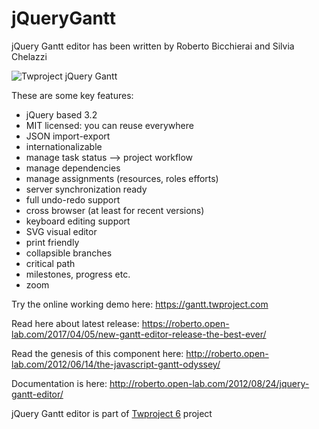 jQueryGantt
===========
jQuery Gantt editor has been written by Roberto Bicchierai and Silvia Chelazzi

<img src="http://twproject.s3.amazonaws.com/resources/gantt_github2.jpg" alt="Twproject jQuery Gantt" border="0" />

These are some key features:
* jQuery based 3.2
* MIT licensed: you can reuse everywhere
* JSON import-export
* internationalizable
* manage task status –> project workflow
* manage dependencies
* manage assignments (resources, roles efforts)
* server synchronization ready
* full undo-redo support
* cross browser (at least for recent versions)
* keyboard editing support
* SVG visual editor
* print friendly
* collapsible branches
* critical path
* milestones, progress etc.
* zoom

Try the online working demo here: https://gantt.twproject.com

Read here about latest release: https://roberto.open-lab.com/2017/04/05/new-gantt-editor-release-the-best-ever/

Read the genesis of this component here: http://roberto.open-lab.com/2012/06/14/the-javascript-gantt-odyssey/

Documentation is here: http://roberto.open-lab.com/2012/08/24/jquery-gantt-editor/

jQuery Gantt editor is part of <a href="https://twproject.com">Twproject 6</a> project



